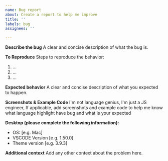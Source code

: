 ```yaml
---
name: Bug report
about: Create a report to help me improve
title: ''
labels: bug
assignees: ''

---
```


**Describe the bug**
A clear and concise description of what the bug is.

**To Reproduce**
Steps to reproduce the behavior:
1. ...
2. ...
3. ...

**Expected behavior**
A clear and concise description of what you expected to happen.

**Screenshots & Example Code**
I'm  not language genius, I'm just a JS engineer, If applicable, add screenshots  and example code to help me know what language highlight have bug and what is your expected

**Desktop (please complete the following information):**
 - OS: [e.g. Mac]
 - VSCODE Version  [e.g. 1.50.0]
 - Theme version [e.g. 3.9.3]

**Additional context**
Add any other context about the problem here.
